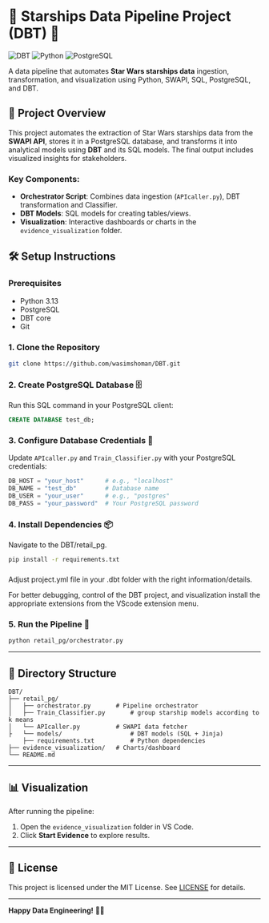 # 🌟 Starships Data Pipeline Project (DBT) 🚀

![DBT](https://img.shields.io/badge/dbt-%23FF694B.svg?style=for-the-badge&logo=dbt&logoColor=white)
![Python](https://img.shields.io/badge/python-3.13-blue?style=for-the-badge&logo=python)
![PostgreSQL](https://img.shields.io/badge/PostgreSQL-316192?style=for-the-badge&logo=postgresql)

A data pipeline that automates **Star Wars starships data** ingestion, transformation, and visualization using Python, SWAPI, SQL, PostgreSQL, and DBT.


## 🚀 Project Overview

This project automates the extraction of Star Wars starships data from the **SWAPI API**, stores it in a PostgreSQL database, and transforms it into analytical models using **DBT** and its SQL models. The final output includes visualized insights for stakeholders.

### Key Components:
- **Orchestrator Script**: Combines data ingestion (`APIcaller.py`), DBT transformation and Classifier.
- **DBT Models**: SQL models for creating tables/views.
- **Visualization**: Interactive dashboards or charts in the `evidence_visualization` folder.

## 🛠️ Setup Instructions

### Prerequisites
- Python 3.13
- PostgreSQL 
- DBT core
- Git

### 1. Clone the Repository
```bash
git clone https://github.com/wasimshoman/DBT.git
```

### 2. Create PostgreSQL Database 🗄️
Run this SQL command in your PostgreSQL client:
```sql
CREATE DATABASE test_db;
```

### 3. Configure Database Credentials 🔐
Update `APIcaller.py` and `Train_Classifier.py` with your PostgreSQL credentials:
```python
DB_HOST = "your_host"      # e.g., "localhost"
DB_NAME = "test_db"        # Database name
DB_USER = "your_user"      # e.g., "postgres"
DB_PASS = "your_password"  # Your PostgreSQL password
```

### 4. Install Dependencies 📦
Navigate to the DBT/retail_pg.

```bash
pip install -r requirements.txt
```
### 

Adjust project.yml file in your .dbt folder with the right information/details.

For better debugging, control of the DBT project, and visualization install the appropriate extensions from the VScode extension menu.


### 5. Run the Pipeline 🚀
```bash
python retail_pg/orchestrator.py
```

---

## 📂 Directory Structure
```
DBT/
├── retail_pg/
│   ├── orchestrator.py       # Pipeline orchestrator
│   ├── Train_Classifier.py       # group starship models according to k means
│   └── APIcaller.py          # SWAPI data fetcher
├   └── models/                   # DBT models (SQL + Jinja)
    ├── requirements.txt          # Python dependencies
├── evidence_visualization/   # Charts/dashboard
└── README.md
```

---

## 📊 Visualization
After running the pipeline:
1. Open the `evidence_visualization` folder in VS Code.
2. Click **Start Evidence** to explore results.


---

## 📜 License
This project is licensed under the MIT License. See [LICENSE](LICENSE) for details.

---

**Happy Data Engineering!** 👾🚀
